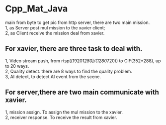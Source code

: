 # Cpp_Mat_Java
main from byte to get pic from http server, there are two main mission. <br>
1, as Server post mul mission to the xavier client; <br>
2, as Client receive the mission deal from xavier. <br>

## For xavier, there are three task to deal with.
1, Video stream push, from rtsp((1920*1280)/(1280*720)) to CIF(352*288), up to 20 ways. <br>
2, Quality detect. there are 8 ways to find the quality problem. <br>
3, AI detect, to detect AI event from the scene. <br>

## For server,there are two main communicate with xavier.
1, mission assign. To assign the mul mission to the xavier. <br>
2, receiver response. To receive the result from xavier. <br>
